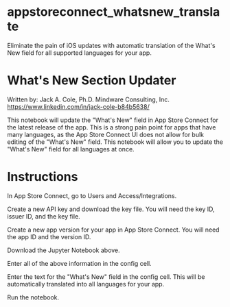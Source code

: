 # appstoreconnect_whatsnew_translate
Eliminate the pain of iOS updates with automatic translation of the What's New field for all supported languages for your app.

# What's New Section Updater

Written by: Jack A. Cole, Ph.D.
Mindware Consulting, Inc.
https://www.linkedin.com/in/jack-cole-b84b5638/

This notebook will update the "What's New" field in App Store Connect for the latest release of the app.  This is a strong pain point for apps that have many languages, as the App Store Connect UI does not allow for bulk editing of the "What's New" field.  This notebook will allow you to update the "What's New" field for all languages at once.

# Instructions

In App Store Connect, go to Users and Access/Integrations.

Create a new API key and download the key file.  You will need the key ID, issuer ID, and the key file.

Create a new app version for your app in App Store Connect.  You will need the app ID and the version ID.

Download the Jupyter Notebook above.

Enter all of the above information in the config cell.

Enter the text for the "What's New" field in the config cell.  This will be automatically translated into all languages for your app.

Run the notebook.
